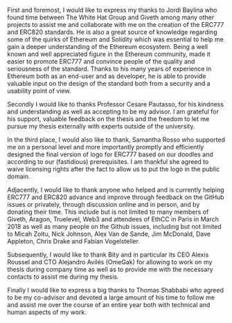 First and foremost, I would like to express my thanks to Jordi Baylina who found time between The White Hat Group and Giveth among many other projects to assist me and collaborate with me on the creation of the ERC777 and ERC820 standards. He is also a great source of knowledge regarding some of the quirks of Ethereum and Solidity which was essential to help me gain a deeper understanding of the Ethereum ecosystem. Being a well known and well appreciated figure in the Ethereum community, made it easier to promote ERC777 and convince people of the quality and seriousness of the standard. Thanks to his many years of experience in Ethereum both as an end-user and as developer, he is able to provide valuable input on the design of the standard both from a security and a usability point of view.

Secondly I would like to thanks Professor Cesare Pautasso, for his kindness and understanding as well as accepting to be my advisor. I am grateful for his support, valuable feedback on the thesis and the freedom to let me pursue my thesis externally with experts outside of the university.

In the third place, I would also like to thank, Samantha Rosso who supported me on a personal level and more importantly promptly and efficiently designed the final version of logo for ERC777 based on our doodles and according to our (fastidious) prerequisites. I am thankful she agreed to waive licensing rights after the fact to allow us to put the logo in the public domain.

Adjacently, I would like to thank anyone who helped and is currently helping ERC777 and ERC820 advance and improve through feedback on the GitHub issues or privately, through discussion online and in person, and by donating their time. This include but is not limited to many members of Giveth, Aragon, Truelevel, Web3 and attendees of EthCC in Paris in March 2018 as well as many people on the Github issues, including but not limited to Micah Zoltu, Nick Johnson, Alex Van de Sande, Jim McDonald, Dave Appleton, Chris Drake and Fabian Vogelsteller.

Subsequently, I would like to thank Bity and in particular its CEO Alexis Roussel and CTO Alejandro Avilés (OmeGak) for allowing to work on my thesis during company time as well as to provide me with the necessary contacts to assist me during my thesis.

Finally I would like to express a big thanks to Thomas Shabbabi who agreed to be my co-advisor and devoted a large amount of his time to follow me and assist me over the course of an entire year both with technical and human aspects of my work.
